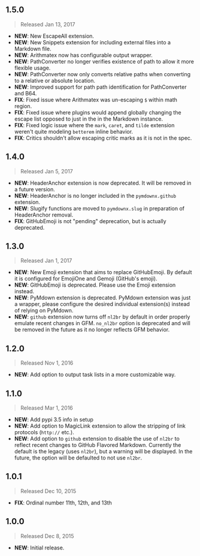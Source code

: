 ## 1.5.0

> Released Jan 13, 2017

- **NEW**: New EscapeAll extension.
- **NEW**: New Snippets extension for including external files into a Markdown file.
- **NEW**: Arithmatex now has configurable output wrapper.
- **NEW**: PathConverter no longer verifies existence of path to allow it more flexible usage.
- **NEW**: PathConverter now only converts relative paths when converting to a relative or absolute location.
- **NEW**: Improved support for path path identification for PathConverter and B64.
- **FIX**: Fixed issue where Arithmatex was un-escaping `$` within math region.
- **FIX**: Fixed issue where plugins would append globally changing the escape list opposed to just in the in the Markdown instance.
- **FIX**: Fixed logic issue where the `mark`, `caret`, and `tilde` extension weren't quite modeling `betterem` inline behavior.
- **FIX**: Critics shouldn't allow escaping critic marks as it is not in the spec.

## 1.4.0

> Released Jan 5, 2017

- **NEW**: HeaderAnchor extension is now deprecated.  It will be removed in a future version.
- **NEW**: HeaderAnchor is no longer included in the `pymdownx.github` extension.
- **NEW**: Slugify functions are moved to `pymdownx.slug` in preparation of HeaderAnchor removal.
- **FIX**: GitHubEmoji is not "pending" deprecation, but is actually deprecated.

## 1.3.0

> Released Jan 1, 2017

- **NEW**: New Emoji extension that aims to replace GitHubEmoji.  By default it is configured for EmojiOne and Gemoji (GitHub's emoji).
- **NEW**: GitHubEmoji is deprecated. Please use the Emoji extension instead.
- **NEW**: PyMdown extension is deprecated.  PyMdown extension was just a wrapper, please configure the desired individual extension(s) instead of relying on PyMdown.
- **NEW**: `github` extension now turns off `nl2br` by default in order properly emulate recent changes in GFM.  `no_nl2br` option is deprecated and will be removed in the future as it no longer reflects GFM behavior.

## 1.2.0

> Released Nov 1, 2016

- **NEW**: Add option to output task lists in a more customizable way.

## 1.1.0

> Released Mar 1, 2016

- **NEW**: Add pypi 3.5 info in setup
- **NEW**: Add option to MagicLink extension to allow the stripping of link protocols (`http://` etc.).
- **NEW**: Add option to `github` extension to disable the use of `nl2br` to reflect recent changes to GitHub Flavored Markdown.  Currently the default is the legacy (uses `nl2br`), but a warning will be displayed.  In the future, the option will be defaulted to not use `nl2br`.

## 1.0.1

> Released Dec 10, 2015

- **FIX**: Ordinal number 11th, 12th, and 13th

## 1.0.0

> Released Dec 8, 2015

- **NEW**: Initial release.
